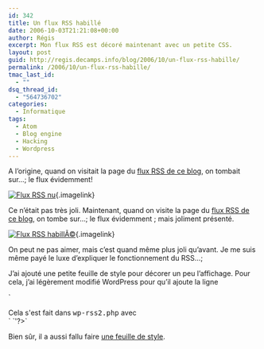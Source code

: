 ```yaml
---
id: 342
title: Un flux RSS habillé
date: 2006-10-03T21:21:08+00:00
author: Régis
excerpt: Mon flux RSS est décoré maintenant avec un petite CSS.
layout: post
guid: http://regis.decamps.info/blog/2006/10/un-flux-rss-habille/
permalink: /2006/10/un-flux-rss-habille/
tmac_last_id:
  - ""
dsq_thread_id:
  - "564736702"
categories:
  - Informatique
tags:
  - Atom
  - Blog engine
  - Hacking
  - Wordpress
---
```

A l’origine, quand on visitait la page du [flux RSS de ce blog](http://regis.decamps.info/blog/feed/), on tombait sur…; le flux évidemment!

[<img id="image344" src="http://regis.decamps.info/blog/wp-content/uploads/2006/10/capture12_rss_nu.thumbnail.png" alt="Flux RSS nu" />](http://regis.decamps.info/blog/wp-content/uploads/2006/10/capture12_rss_nu.png "Flux RSS nu"){.imagelink}

Ce n’était pas très joli. Maintenant, quand on visite la page du [flux RSS de ce blog](http://regis.decamps.info/blog/feed/), on tombe sur…; le flux évidemment ; mais joliment présenté.

[<img id="image343" src="http://regis.decamps.info/blog/wp-content/uploads/2006/10/capture10_rss_habille.thumbnail.png" alt="Flux RSS habillÃ©" />](http://regis.decamps.info/blog/wp-content/uploads/2006/10/capture10_rss_habille.png "Flux RSS habillÃ©"){.imagelink}

On peut ne pas aimer, mais c’est quand même plus joli qu’avant. Je me suis même payé le luxe d’expliquer le fonctionnement du RSS…;

J’ai ajouté une petite feuille de style pour décorer un peu l’affichage. Pour cela, j’ai légèrement modifié WordPress pour qu’il ajoute la ligne
  
`<?xml-stylesheet type="text/css" href="http://regis.decamps.info/blog/wp-content/themes/rss.css" ?></p>
<p>Cela s'est fait dans <tt>wp-rss2.php</tt> avec<br />
` `<?php echo '<?xml-stylesheet type="text/css" href="'; echo bloginfo_rss("url"); echo'/wp-content/themes/rss.css" ?>'?>`

Bien sûr, il a aussi fallu faire [une feuille de style](http://regis.decamps.info/blog/wp-content/themes/rss.css).

